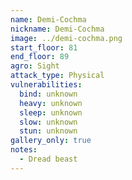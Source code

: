```yaml
---
name: Demi-Cochma
nickname: Demi-Cochma
image: ../demi-cochma.png
start_floor: 81
end_floor: 89
agro: Sight
attack_type: Physical
vulnerabilities:
  bind: unknown
  heavy: unknown
  sleep: unknown
  slow: unknown
  stun: unknown
gallery_only: true
notes:
  - Dread beast
---
```

